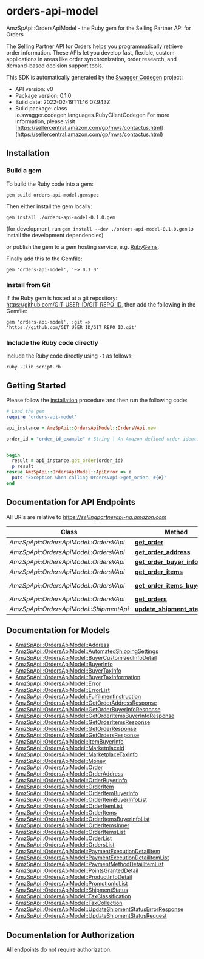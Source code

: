 # orders-api-model

AmzSpApi::OrdersApiModel - the Ruby gem for the Selling Partner API for Orders

The Selling Partner API for Orders helps you programmatically retrieve order information. These APIs let you develop fast, flexible, custom applications in areas like order synchronization, order research, and demand-based decision support tools.

This SDK is automatically generated by the [Swagger Codegen](https://github.com/swagger-api/swagger-codegen) project:

- API version: v0
- Package version: 0.1.0
- Build date: 2022-02-19T11:16:07.943Z
- Build package: class io.swagger.codegen.languages.RubyClientCodegen
For more information, please visit [https://sellercentral.amazon.com/gp/mws/contactus.html](https://sellercentral.amazon.com/gp/mws/contactus.html)

## Installation

### Build a gem

To build the Ruby code into a gem:

```shell
gem build orders-api-model.gemspec
```

Then either install the gem locally:

```shell
gem install ./orders-api-model-0.1.0.gem
```
(for development, run `gem install --dev ./orders-api-model-0.1.0.gem` to install the development dependencies)

or publish the gem to a gem hosting service, e.g. [RubyGems](https://rubygems.org/).

Finally add this to the Gemfile:

    gem 'orders-api-model', '~> 0.1.0'

### Install from Git

If the Ruby gem is hosted at a git repository: https://github.com/GIT_USER_ID/GIT_REPO_ID, then add the following in the Gemfile:

    gem 'orders-api-model', :git => 'https://github.com/GIT_USER_ID/GIT_REPO_ID.git'

### Include the Ruby code directly

Include the Ruby code directly using `-I` as follows:

```shell
ruby -Ilib script.rb
```

## Getting Started

Please follow the [installation](#installation) procedure and then run the following code:
```ruby
# Load the gem
require 'orders-api-model'

api_instance = AmzSpApi::OrdersApiModel::OrdersVApi.new

order_id = "order_id_example" # String | An Amazon-defined order identifier, in 3-7-7 format.


begin
  result = api_instance.get_order(order_id)
  p result
rescue AmzSpApi::OrdersApiModel::ApiError => e
  puts "Exception when calling OrdersVApi->get_order: #{e}"
end

```

## Documentation for API Endpoints

All URIs are relative to *https://sellingpartnerapi-na.amazon.com*

Class | Method | HTTP request | Description
------------ | ------------- | ------------- | -------------
*AmzSpApi::OrdersApiModel::OrdersVApi* | [**get_order**](docs/OrdersVApi.md#get_order) | **GET** /orders/v0/orders/{orderId} | 
*AmzSpApi::OrdersApiModel::OrdersVApi* | [**get_order_address**](docs/OrdersVApi.md#get_order_address) | **GET** /orders/v0/orders/{orderId}/address | 
*AmzSpApi::OrdersApiModel::OrdersVApi* | [**get_order_buyer_info**](docs/OrdersVApi.md#get_order_buyer_info) | **GET** /orders/v0/orders/{orderId}/buyerInfo | 
*AmzSpApi::OrdersApiModel::OrdersVApi* | [**get_order_items**](docs/OrdersVApi.md#get_order_items) | **GET** /orders/v0/orders/{orderId}/orderItems | 
*AmzSpApi::OrdersApiModel::OrdersVApi* | [**get_order_items_buyer_info**](docs/OrdersVApi.md#get_order_items_buyer_info) | **GET** /orders/v0/orders/{orderId}/orderItems/buyerInfo | 
*AmzSpApi::OrdersApiModel::OrdersVApi* | [**get_orders**](docs/OrdersVApi.md#get_orders) | **GET** /orders/v0/orders | 
*AmzSpApi::OrdersApiModel::ShipmentApi* | [**update_shipment_status**](docs/ShipmentApi.md#update_shipment_status) | **POST** /orders/v0/orders/{orderId}/shipment | 


## Documentation for Models

 - [AmzSpApi::OrdersApiModel::Address](docs/Address.md)
 - [AmzSpApi::OrdersApiModel::AutomatedShippingSettings](docs/AutomatedShippingSettings.md)
 - [AmzSpApi::OrdersApiModel::BuyerCustomizedInfoDetail](docs/BuyerCustomizedInfoDetail.md)
 - [AmzSpApi::OrdersApiModel::BuyerInfo](docs/BuyerInfo.md)
 - [AmzSpApi::OrdersApiModel::BuyerTaxInfo](docs/BuyerTaxInfo.md)
 - [AmzSpApi::OrdersApiModel::BuyerTaxInformation](docs/BuyerTaxInformation.md)
 - [AmzSpApi::OrdersApiModel::Error](docs/Error.md)
 - [AmzSpApi::OrdersApiModel::ErrorList](docs/ErrorList.md)
 - [AmzSpApi::OrdersApiModel::FulfillmentInstruction](docs/FulfillmentInstruction.md)
 - [AmzSpApi::OrdersApiModel::GetOrderAddressResponse](docs/GetOrderAddressResponse.md)
 - [AmzSpApi::OrdersApiModel::GetOrderBuyerInfoResponse](docs/GetOrderBuyerInfoResponse.md)
 - [AmzSpApi::OrdersApiModel::GetOrderItemsBuyerInfoResponse](docs/GetOrderItemsBuyerInfoResponse.md)
 - [AmzSpApi::OrdersApiModel::GetOrderItemsResponse](docs/GetOrderItemsResponse.md)
 - [AmzSpApi::OrdersApiModel::GetOrderResponse](docs/GetOrderResponse.md)
 - [AmzSpApi::OrdersApiModel::GetOrdersResponse](docs/GetOrdersResponse.md)
 - [AmzSpApi::OrdersApiModel::ItemBuyerInfo](docs/ItemBuyerInfo.md)
 - [AmzSpApi::OrdersApiModel::MarketplaceId](docs/MarketplaceId.md)
 - [AmzSpApi::OrdersApiModel::MarketplaceTaxInfo](docs/MarketplaceTaxInfo.md)
 - [AmzSpApi::OrdersApiModel::Money](docs/Money.md)
 - [AmzSpApi::OrdersApiModel::Order](docs/Order.md)
 - [AmzSpApi::OrdersApiModel::OrderAddress](docs/OrderAddress.md)
 - [AmzSpApi::OrdersApiModel::OrderBuyerInfo](docs/OrderBuyerInfo.md)
 - [AmzSpApi::OrdersApiModel::OrderItem](docs/OrderItem.md)
 - [AmzSpApi::OrdersApiModel::OrderItemBuyerInfo](docs/OrderItemBuyerInfo.md)
 - [AmzSpApi::OrdersApiModel::OrderItemBuyerInfoList](docs/OrderItemBuyerInfoList.md)
 - [AmzSpApi::OrdersApiModel::OrderItemList](docs/OrderItemList.md)
 - [AmzSpApi::OrdersApiModel::OrderItems](docs/OrderItems.md)
 - [AmzSpApi::OrdersApiModel::OrderItemsBuyerInfoList](docs/OrderItemsBuyerInfoList.md)
 - [AmzSpApi::OrdersApiModel::OrderItemsInner](docs/OrderItemsInner.md)
 - [AmzSpApi::OrdersApiModel::OrderItemsList](docs/OrderItemsList.md)
 - [AmzSpApi::OrdersApiModel::OrderList](docs/OrderList.md)
 - [AmzSpApi::OrdersApiModel::OrdersList](docs/OrdersList.md)
 - [AmzSpApi::OrdersApiModel::PaymentExecutionDetailItem](docs/PaymentExecutionDetailItem.md)
 - [AmzSpApi::OrdersApiModel::PaymentExecutionDetailItemList](docs/PaymentExecutionDetailItemList.md)
 - [AmzSpApi::OrdersApiModel::PaymentMethodDetailItemList](docs/PaymentMethodDetailItemList.md)
 - [AmzSpApi::OrdersApiModel::PointsGrantedDetail](docs/PointsGrantedDetail.md)
 - [AmzSpApi::OrdersApiModel::ProductInfoDetail](docs/ProductInfoDetail.md)
 - [AmzSpApi::OrdersApiModel::PromotionIdList](docs/PromotionIdList.md)
 - [AmzSpApi::OrdersApiModel::ShipmentStatus](docs/ShipmentStatus.md)
 - [AmzSpApi::OrdersApiModel::TaxClassification](docs/TaxClassification.md)
 - [AmzSpApi::OrdersApiModel::TaxCollection](docs/TaxCollection.md)
 - [AmzSpApi::OrdersApiModel::UpdateShipmentStatusErrorResponse](docs/UpdateShipmentStatusErrorResponse.md)
 - [AmzSpApi::OrdersApiModel::UpdateShipmentStatusRequest](docs/UpdateShipmentStatusRequest.md)


## Documentation for Authorization

 All endpoints do not require authorization.

